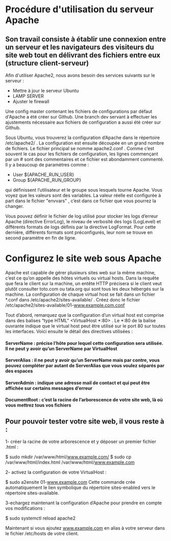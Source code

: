 # Procédure d'utilisation du serveur Apache
## Son travail consiste à établir une connexion entre un serveur et les navigateurs des visiteurs du site web tout en délivrant des fichiers entre eux (structure client-serveur)



Afin d'utiliser Apache2, nous avons besoin des services suivants sur le serveur : 

- Mettre à jour le serveur Ubuntu
- LAMP SERVER
- Ajuster le firewall

Une config master contenant les fichiers de configurations par défaut d'Apache a été créer sur Github.
Une branch dev servant à effectuer les ajustements nécessaire aux fichiers de configuration a aussi été créer sur Github.

Sous Ubuntu, vous trouverez la configuration d’Apache dans le répertoire  /etc/apache2/  . La configuration est ensuite découpée en un grand nombre de fichiers. Le fichier principal se nomme  apache2.conf  . Comme c’est souvent le cas pour les fichiers de configuration, les lignes commençant par un  #  sont des commentaires et ce fichier est abondamment commenté. Il y a beaucoup de paramètres comme :

- User ${APACHE_RUN_USER}
- Group ${APACHE_RUN_GROUP}

qui définissent l’utilisateur et le groupe sous lesquels tourne Apache. Vous voyez que les valeurs sont des variables. La valeur réelle est configurée à part dans le fichier  "envvars" , c’est dans ce fichier que vous pourrez la changer.

Vous pouvez définir le fichier de log utilisé pour stocker les logs d’erreur Apache (directive  ErrorLog), le niveau de verbosité des logs (LogLevel) et différents formats de logs définis par la directive  LogFormat. Pour cette dernière, différents formats sont préconfigurés, leur nom se trouve en second paramètre en fin de ligne. 

# Configurez le site web sous Apache

Apache est capable de gérer plusieurs sites web sur la même machine, c’est ce qu’on appelle des hôtes virtuels ou virtual hosts. Dans la requête que fera le client sur la machine, un entête HTTP précisera si le client veut plutôt consulter toto.com ou tata.org qui sont tous les deux hébergés sur la machine. La configuration de chaque virtual host se fait dans un fichier  *.conf  dans  /etc/apache2/sites-available/  . Créez donc le fichier  /etc/apache2/sites-available/01-www.example.com.conf

Tout d’abord, remarquez que la configuration d’un virtual host est comprise dans des balises “type HTML”  <VirtualHost *:80></VirtualHost>  . Le  *:80  de la balise ouvrante indique que le virtual host peut être utilisé sur le port 80 sur toutes les interfaces. Voici ensuite le détail des directives utilisées :

#### ServerName  : précise l’hôte pour lequel cette configuration sera utilisée. Il ne peut y avoir qu’un  ServerName  par VirtualHost

#### ServerAlias  : il ne peut y avoir qu’un ServerName mais par contre, vous pouvez compléter par autant de ServerAlias que vous voulez séparés par des espaces

#### ServerAdmin  : indique une adresse mail de contact et qui peut être affichée sur certains messages d’erreur

#### DocumentRoot  : c’est la racine de l’arborescence de votre site web, là où vous mettrez tous vos fichiers

## Pour pouvoir tester votre site web, il vous reste à :

1- créer la racine de votre arborescence et y déposer un premier fichier .html  :

  $ sudo mkdir /var/www/html/www.example.com/
  $ sudo cp /var/www/html/index.html /var/www/html/www.example.com

2- activez la configuration de votre VirtualHost :

  $ sudo a2ensite 01-www.example.com
  Cette commande crée automatiquement le lien symbolique du répertoire sites-enabled vers le répertoire sites-available.
  
3-echargez maintenant la configuration d’Apache pour prendre en compte vos modifications :

  $ sudo systemctl reload apache2
  
Maintenant si vous ajoutez www.example.com en alias à votre serveur dans le fichier /etc/hosts de votre client.
